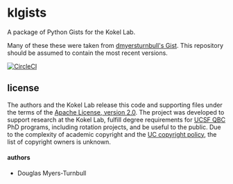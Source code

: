 # klgists
A package of Python Gists for the Kokel Lab.

Many of these these were taken from [dmyersturnbull's Gist](https://gist.github.com/dmyersturnbull). This repository should be assumed to contain the most recent versions.

[![CircleCI](https://circleci.com/gh/kokellab/klgists.svg?style=shield)](https://circleci.com/gh/kokellab/klgists)


## license

The authors and the Kokel Lab release this code and supporting files under the terms of the [Apache License, version 2.0](https://www.apache.org/licenses/LICENSE-2.0).
The project was developed to support research at the Kokel Lab, fulfill degree requirements for [UCSF QBC](http://qbc.ucsf.edu/) PhD programs, including rotation projects, and be useful to the public.
Due to the complexity of academic copyright and the [UC copyright policy](http://copyright.universityofcalifornia.edu/ownership/works-created-at-uc.html), the list of copyright owners is unknown.

#### authors
- Douglas Myers-Turnbull
